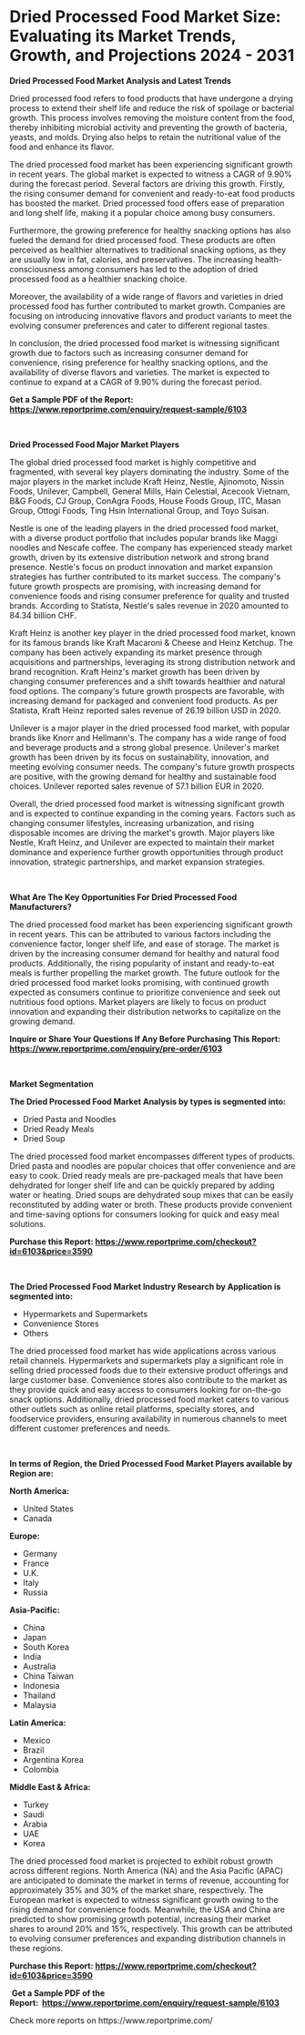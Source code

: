 <p><h1>Dried Processed Food Market Size: Evaluating its Market Trends, Growth, and Projections 2024 - 2031</h1></p><p><strong>Dried Processed Food Market Analysis and Latest Trends</strong></p>
<p><p>Dried processed food refers to food products that have undergone a drying process to extend their shelf life and reduce the risk of spoilage or bacterial growth. This process involves removing the moisture content from the food, thereby inhibiting microbial activity and preventing the growth of bacteria, yeasts, and molds. Drying also helps to retain the nutritional value of the food and enhance its flavor.</p><p>The dried processed food market has been experiencing significant growth in recent years. The global market is expected to witness a CAGR of 9.90% during the forecast period. Several factors are driving this growth. Firstly, the rising consumer demand for convenient and ready-to-eat food products has boosted the market. Dried processed food offers ease of preparation and long shelf life, making it a popular choice among busy consumers.</p><p>Furthermore, the growing preference for healthy snacking options has also fueled the demand for dried processed food. These products are often perceived as healthier alternatives to traditional snacking options, as they are usually low in fat, calories, and preservatives. The increasing health-consciousness among consumers has led to the adoption of dried processed food as a healthier snacking choice.</p><p>Moreover, the availability of a wide range of flavors and varieties in dried processed food has further contributed to market growth. Companies are focusing on introducing innovative flavors and product variants to meet the evolving consumer preferences and cater to different regional tastes.</p><p>In conclusion, the dried processed food market is witnessing significant growth due to factors such as increasing consumer demand for convenience, rising preference for healthy snacking options, and the availability of diverse flavors and varieties. The market is expected to continue to expand at a CAGR of 9.90% during the forecast period.</p></p>
<p><strong>Get a Sample PDF of the Report:&nbsp; <a href="https://www.reportprime.com/enquiry/request-sample/6103">https://www.reportprime.com/enquiry/request-sample/6103</a></strong></p>
<p>&nbsp;</p>
<p><strong>Dried Processed Food Major Market Players</strong></p>
<p><p>The global dried processed food market is highly competitive and fragmented, with several key players dominating the industry. Some of the major players in the market include Kraft Heinz, Nestle, Ajinomoto, Nissin Foods, Unilever, Campbell, General Mills, Hain Celestial, Acecook Vietnam, B&G Foods, CJ Group, ConAgra Foods, House Foods Group, ITC, Masan Group, Ottogi Foods, Ting Hsin International Group, and Toyo Suisan.</p><p>Nestle is one of the leading players in the dried processed food market, with a diverse product portfolio that includes popular brands like Maggi noodles and Nescafe coffee. The company has experienced steady market growth, driven by its extensive distribution network and strong brand presence. Nestle's focus on product innovation and market expansion strategies has further contributed to its market success. The company's future growth prospects are promising, with increasing demand for convenience foods and rising consumer preference for quality and trusted brands. According to Statista, Nestle's sales revenue in 2020 amounted to 84.34 billion CHF.</p><p>Kraft Heinz is another key player in the dried processed food market, known for its famous brands like Kraft Macaroni & Cheese and Heinz Ketchup. The company has been actively expanding its market presence through acquisitions and partnerships, leveraging its strong distribution network and brand recognition. Kraft Heinz's market growth has been driven by changing consumer preferences and a shift towards healthier and natural food options. The company's future growth prospects are favorable, with increasing demand for packaged and convenient food products. As per Statista, Kraft Heinz reported sales revenue of 26.19 billion USD in 2020.</p><p>Unilever is a major player in the dried processed food market, with popular brands like Knorr and Hellmann's. The company has a wide range of food and beverage products and a strong global presence. Unilever's market growth has been driven by its focus on sustainability, innovation, and meeting evolving consumer needs. The company's future growth prospects are positive, with the growing demand for healthy and sustainable food choices. Unilever reported sales revenue of 57.1 billion EUR in 2020.</p><p>Overall, the dried processed food market is witnessing significant growth and is expected to continue expanding in the coming years. Factors such as changing consumer lifestyles, increasing urbanization, and rising disposable incomes are driving the market's growth. Major players like Nestle, Kraft Heinz, and Unilever are expected to maintain their market dominance and experience further growth opportunities through product innovation, strategic partnerships, and market expansion strategies.</p></p>
<p>&nbsp;</p>
<p><strong>What Are The Key Opportunities For Dried Processed Food Manufacturers?</strong></p>
<p><p>The dried processed food market has been experiencing significant growth in recent years. This can be attributed to various factors including the convenience factor, longer shelf life, and ease of storage. The market is driven by the increasing consumer demand for healthy and natural food products. Additionally, the rising popularity of instant and ready-to-eat meals is further propelling the market growth. The future outlook for the dried processed food market looks promising, with continued growth expected as consumers continue to prioritize convenience and seek out nutritious food options. Market players are likely to focus on product innovation and expanding their distribution networks to capitalize on the growing demand.</p></p>
<p><strong>Inquire or Share Your Questions If Any Before Purchasing This Report: <a href="https://www.reportprime.com/enquiry/pre-order/6103">https://www.reportprime.com/enquiry/pre-order/6103</a></strong></p>
<p>&nbsp;</p>
<p><strong>Market Segmentation</strong></p>
<p><strong>The Dried Processed Food Market Analysis by types is segmented into:</strong></p>
<p><ul><li>Dried Pasta and Noodles</li><li>Dried Ready Meals</li><li>Dried Soup</li></ul></p>
<p><p>The dried processed food market encompasses different types of products. Dried pasta and noodles are popular choices that offer convenience and are easy to cook. Dried ready meals are pre-packaged meals that have been dehydrated for longer shelf life and can be quickly prepared by adding water or heating. Dried soups are dehydrated soup mixes that can be easily reconstituted by adding water or broth. These products provide convenient and time-saving options for consumers looking for quick and easy meal solutions.</p></p>
<p><strong>Purchase this Report:&nbsp;<a href="https://www.reportprime.com/checkout?id=6103&price=3590">https://www.reportprime.com/checkout?id=6103&price=3590</a></strong></p>
<p>&nbsp;</p>
<p><strong>The Dried Processed Food Market Industry Research by Application is segmented into:</strong></p>
<p><ul><li>Hypermarkets and Supermarkets</li><li>Convenience Stores</li><li>Others</li></ul></p>
<p><p>The dried processed food market has wide applications across various retail channels. Hypermarkets and supermarkets play a significant role in selling dried processed foods due to their extensive product offerings and large customer base. Convenience stores also contribute to the market as they provide quick and easy access to consumers looking for on-the-go snack options. Additionally, dried processed food market caters to various other outlets such as online retail platforms, specialty stores, and foodservice providers, ensuring availability in numerous channels to meet different customer preferences and needs.</p></p>
<p>&nbsp;</p>
<p><strong>In terms of Region, the Dried Processed Food Market Players available by Region are:</strong></p>
<p>
    <p> <strong> North America: </strong>
        <ul>
            <li>United States</li>
            <li>Canada</li>
        </ul>
        </p> 
    <p> <strong> Europe: </strong>
        <ul>
            <li>Germany</li>
            <li>France</li>
            <li>U.K.</li>
            <li>Italy</li>
            <li>Russia</li>
        </ul>
        </p> 
    <p> <strong> Asia-Pacific: </strong>
        <ul>
            <li>China</li>
            <li>Japan</li>
            <li>South Korea</li>
            <li>India</li>
            <li>Australia</li>
            <li>China Taiwan</li>
            <li>Indonesia</li>
            <li>Thailand</li>
            <li>Malaysia</li>
        </ul>
        </p> 
    <p> <strong> Latin America: </strong>
        <ul>
            <li>Mexico</li>
            <li>Brazil</li>
            <li>Argentina Korea</li>
            <li>Colombia</li>
        </ul>
        </p> 
    <p> <strong> Middle East & Africa: </strong>
        <ul>
            <li>Turkey</li>
            <li>Saudi</li>
            <li>Arabia</li>
            <li>UAE</li>
            <li>Korea</li>
        </ul>
    </p>
    </p>
<p><p>The dried processed food market is projected to exhibit robust growth across different regions. North America (NA) and the Asia Pacific (APAC) are anticipated to dominate the market in terms of revenue, accounting for approximately 35% and 30% of the market share, respectively. The European market is expected to witness significant growth owing to the rising demand for convenience foods. Meanwhile, the USA and China are predicted to show promising growth potential, increasing their market shares to around 20% and 15%, respectively. This growth can be attributed to evolving consumer preferences and expanding distribution channels in these regions.</p></p>
<p><strong>Purchase this Report: <a href="https://www.reportprime.com/checkout?id=6103&price=3590">https://www.reportprime.com/checkout?id=6103&price=3590</a></strong></p>
<p>&nbsp;<strong>Get a Sample PDF of the Report:&nbsp;&nbsp;<a href="https://www.reportprime.com/enquiry/request-sample/6103">https://www.reportprime.com/enquiry/request-sample/6103</a></strong></p>
<p><strong></strong></p>
<p>Check more reports on https://www.reportprime.com/</p>